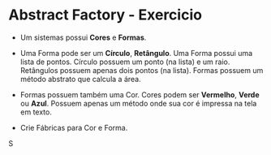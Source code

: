 # Abstract Factory - Exercicio

- Um sistemas possui **Cores** e **Formas**.

- Uma Forma pode ser um **Círculo**, **Retângulo**. Uma Forma possui uma lista de pontos. Círculo possuem um ponto (na lista) e um raio. Retângulos possuem apenas dois pontos (na lista). Formas possuem um método abstrato que calcula a área.

- Formas possuem também uma Cor. Cores podem ser **Vermelho**, **Verde** ou **Azul**. Possuem apenas um método onde sua cor é impressa na tela em texto.

- Crie Fábricas para Cor e Forma.

S